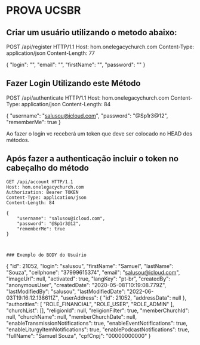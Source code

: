# PROVA UCSBR

## Criar um usuário utilizando o metodo abaixo:

POST /api/register HTTP/1.1
Host: hom.onelegacychurch.com
Content-Type: application/json
Content-Length: 77

{
    "login": "",
    "email": "",
    "firstName": "",
    "password": ""
}

## Fazer Login Utilizando este Método 

POST /api/authenticate HTTP/1.1
Host: hom.onelegacychurch.com
Content-Type: application/json
Content-Length: 84

{
	"username": "salusou@icloud.com",
	"password": "@Sp1r3@12",
	"rememberMe": true
}

Ao fazer o login vc receberá um token que deve ser colocado no HEAD dos métodos. 
 
## Após fazer a authenticação incluir o token no cabeçalho do método

```
GET /api/account HTTP/1.1
Host: hom.onelegacychurch.com
Authorization: Bearer TOKEN
Content-Type: application/json
Content-Length: 84

{
	"username": "salusou@icloud.com",
	"password": "@Sp1r3@12",
	"rememberMe": true
}



### Exemplo do BODY do Usuário

```
{
    "id": 21052,
    "login": "salusou",
    "firstName": "Samuel",
    "lastName": "Souza",
    "cellphone": "37999615374",
    "email": "salusou@icloud.com",
    "imageUrl": null,
    "activated": true,
    "langKey": "pt-br",
    "createdBy": "anonymousUser",
    "createdDate": "2020-05-08T10:19:08.779Z",
    "lastModifiedBy": "salusou",
    "lastModifiedDate": "2022-06-03T19:16:12.138611Z",
    "userAddress": {
        "id": 21052,
        "addressData": null
    },
    "authorities": [
        "ROLE_FINANCIAL",
        "ROLE_USER",
        "ROLE_ADMIN"
    ],
    "churchList": [],
    "religionId": null,
    "religionFilter": true,
    "memberChurchId": null,
    "churchName": null,
    "memberChurchDate": null,
    "enableTransmissionNotifications": true,
    "enableEventNotifications": true,
    "enableLiturgyItemNotifications": true,
    "enablePodcastNotifications": true,
    "fullName": "Samuel Souza",
    "cpfCnpj": "00000000000"
}
```





